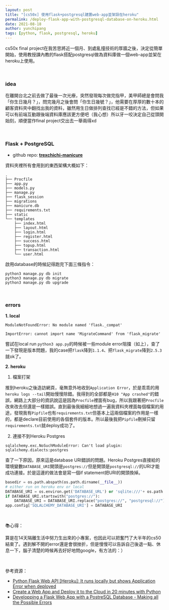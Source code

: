 ```yaml
---
layout: post
title: "[cs50x] 使用flask+postgresql建置web-app並架設在heroku"
permalink: /deploy-flask-app-with-postgresql-database-on-heroku.html
date: 2021-08-18
author: yunchipang
tags: [python, flask, postgresql, heroku]
---
```

cs50x final project在我苦思將近一個月、到處亂撞技術的厚牆之後，決定從簡單開始，使用教授課內教的flask搭配postgresql做為資料庫做一個web-app並架在heroku上使用。

<br>

### **idea**

在離開台北之前去做了最後一次光療，突然發現每次做完指甲，美甲師總是會問我「你生日幾月？」，問完幾月之後會問「你生日幾號？」，他需要在厚厚的數十本的顧客資料夾中翻找出我的資料，雖然用生日做排列查找已經是不錯的方法，但如果可以有前端互動跟後端資料庫應該更方便吧（我心想）所以牙一咬決定自己從頭開始刻，順便當作final project交出去一舉兩得xd

<br>

### **Flask + PostgreSQL**

- github repo: **[trexchichi-manicure](https://github.com/yunchipang/trexchichi-manicure)**

資料夾裡所有會用到的東西架構大概如下：

```
.
├── Procfile
├── app.py
├── models.py
├── manage.py
├── flask_session
├── migrations
├── manicure.db
├── requirements.txt
├── static
└── templates
    ├── index.html
    ├── layout.html
    ├── login.html
    ├── register.html
    ├── success.html
    ├── topup.html
    ├── transaction.html
    └── user.html
```

啟用database的時候記得跑完下面三條指令：

```
python3 manage.py db init
python3 manage.py db migrate
python3 manage.py db upgrade
```

<br>

### **errors**

**1. local**

```
ModuleNotFoundError: No module named 'flask._compat'
```

```
ImportError: cannot import name 'MigrateCommand' from 'flask_migrate'
```

嘗試在local run `python3 app.py`的時候被一些module error阻擋（如上），查了一下發現是版本問題，我的case把`flask`降到`1.1.4`、把`flask_migrate`降到`2.5.3`就ok了。



**2. heroku**

1. 檔案打架

推到heroku之後造訪網頁，毫無意外地收到`Application Error`，於是乖乖的用`heroku logs --tail`開始慢慢除錯。我得到的全部都是`H10 "App crashed"`的錯誤，網路上大部分的資訊說這是因為`Procfile`裡面有bug，所以我跟著把`Procfile`改來改去但還是一樣錯誤。直到最後我細細地想過一遍我資料夾裡面每個檔案的用途，發現我有`Pipfile`也有`requirements.txt`但基本上這兩個檔案的作用是一樣的，都是declare目前使用的各個套件的版本。所以最後我把`Pipfile`刪掉只留`requirements.txt`就deploy成功了。


2. 連接不到Heroku Postgres

```
sqlalchemy.exc.NoSuchModuleError: Can't load plugin: sqlalchemy.dialects:postgres
```
查了一下原因，原來這是database URI錯誤的問題。Heroku Postgres直接給的環境變數`DATABASE_URI`開頭是`postgres://`但是開頭是`postgresql://`的URI才能成功連接。於是這邊的做法會是寫一個if statement把URI的開頭換掉。

```python
basedir = os.path.abspath(os.path.dirname(__file__))
# either run on heroku env or local
DATABASE_URI = os.environ.get('DATABASE_URL') or 'sqlite:///'+ os.path.join(basedir, 'myDB.db')
if DATABASE_URI.startswith("postgres://"):
    DATABASE_URI = DATABASE_URI.replace("postgres://", "postgresql://")
app.config['SQLALCHEMY_DATABASE_URI'] = DATABASE_URI
```

<br>

📚心得：

算是在14天隔離生活中努力生出來的小專案，也因此可以把奮鬥了大半年的cs50結束了。遇到解不開的error還是會很挫折，但是慢慢可以告訴自己後退一點、休息一下，腦子清楚的時候再去好好地問google，有方法的：）

<br>

參考資源：

- [Python Flask Web API [Heroku]: It runs locally but shows Application Error when deployed](https://stackoverflow.com/questions/43593542/python-flask-web-api-heroku-it-runs-locally-but-shows-application-error-when)
- [Create a Web App and Deploy it to the Cloud in 20 minutes with Python](https://arctype.com/blog/postgres-heroku/)
- [Developping a Flask Web App with a PostreSQL Database - Making all the Possible Errors](https://blog.theodo.com/2017/03/developping-a-flask-web-app-with-a-postresql-database-making-all-the-possible-errors/)
